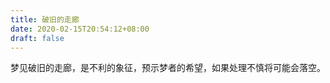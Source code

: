 ```yaml
---
title: 破旧的走廊
date: 2020-02-15T20:54:12+08:00
draft: false
---
```


梦见破旧的走廊，是不利的象征，预示梦者的希望，如果处理不慎将可能会落空。<br>
